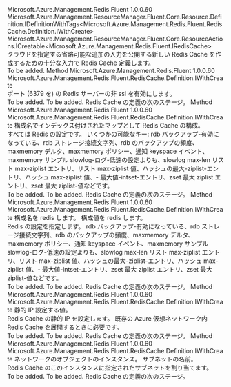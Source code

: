 <Type Name="IWithCreate" FullName="Microsoft.Azure.Management.Redis.Fluent.RedisCache.Definition.IWithCreate">
  <TypeSignature Language="C#" Value="public interface IWithCreate : Microsoft.Azure.Management.ResourceManager.Fluent.Core.Resource.Definition.IDefinitionWithTags&lt;Microsoft.Azure.Management.Redis.Fluent.RedisCache.Definition.IWithCreate&gt;, Microsoft.Azure.Management.ResourceManager.Fluent.Core.ResourceActions.ICreatable&lt;Microsoft.Azure.Management.Redis.Fluent.IRedisCache&gt;" />
  <TypeSignature Language="ILAsm" Value=".class public interface auto ansi abstract IWithCreate implements class Microsoft.Azure.Management.ResourceManager.Fluent.Core.Resource.Definition.IDefinitionWithTags`1&lt;class Microsoft.Azure.Management.Redis.Fluent.RedisCache.Definition.IWithCreate&gt;, class Microsoft.Azure.Management.ResourceManager.Fluent.Core.ResourceActions.ICreatable`1&lt;class Microsoft.Azure.Management.Redis.Fluent.IRedisCache&gt;, class Microsoft.Azure.Management.ResourceManager.Fluent.Core.ResourceActions.IIndexable" />
  <TypeSignature Language="DocId" Value="T:Microsoft.Azure.Management.Redis.Fluent.RedisCache.Definition.IWithCreate" />
  <TypeSignature Language="VB.NET" Value="Public Interface IWithCreate&#xA;Implements ICreatable(Of IRedisCache), IDefinitionWithTags(Of IWithCreate)" />
  <TypeSignature Language="F#" Value="type IWithCreate = interface&#xA;    interface ICreatable&lt;IRedisCache&gt;&#xA;    interface IIndexable&#xA;    interface IDefinitionWithTags&lt;IWithCreate&gt;" />
  <AssemblyInfo>
    <AssemblyName>Microsoft.Azure.Management.Redis.Fluent</AssemblyName>
    <AssemblyVersion>1.0.0.60</AssemblyVersion>
  </AssemblyInfo>
  <Interfaces>
    <Interface>
      <InterfaceName>Microsoft.Azure.Management.ResourceManager.Fluent.Core.Resource.Definition.IDefinitionWithTags&lt;Microsoft.Azure.Management.Redis.Fluent.RedisCache.Definition.IWithCreate&gt;</InterfaceName>
    </Interface>
    <Interface>
      <InterfaceName>Microsoft.Azure.Management.ResourceManager.Fluent.Core.ResourceActions.ICreatable&lt;Microsoft.Azure.Management.Redis.Fluent.IRedisCache&gt;</InterfaceName>
    </Interface>
  </Interfaces>
  <Docs>
    <summary>
            クラウドを指定する省略可能な追加の入力を公開する新しい Redis Cache を作成するための十分な入力で Redis Cache 定義します。
            </summary>
    <remarks>To be added.</remarks>
  </Docs>
  <Members>
    <Member MemberName="WithNonSslPort">
      <MemberSignature Language="C#" Value="public Microsoft.Azure.Management.Redis.Fluent.RedisCache.Definition.IWithCreate WithNonSslPort ();" />
      <MemberSignature Language="ILAsm" Value=".method public hidebysig newslot virtual instance class Microsoft.Azure.Management.Redis.Fluent.RedisCache.Definition.IWithCreate WithNonSslPort() cil managed" />
      <MemberSignature Language="DocId" Value="M:Microsoft.Azure.Management.Redis.Fluent.RedisCache.Definition.IWithCreate.WithNonSslPort" />
      <MemberSignature Language="VB.NET" Value="Public Function WithNonSslPort () As IWithCreate" />
      <MemberSignature Language="F#" Value="abstract member WithNonSslPort : unit -&gt; Microsoft.Azure.Management.Redis.Fluent.RedisCache.Definition.IWithCreate" Usage="iWithCreate.WithNonSslPort " />
      <MemberType>Method</MemberType>
      <AssemblyInfo>
        <AssemblyName>Microsoft.Azure.Management.Redis.Fluent</AssemblyName>
        <AssemblyVersion>1.0.0.60</AssemblyVersion>
      </AssemblyInfo>
      <ReturnValue>
        <ReturnType>Microsoft.Azure.Management.Redis.Fluent.RedisCache.Definition.IWithCreate</ReturnType>
      </ReturnValue>
      <Parameters />
      <Docs>
        <summary>
            ポート (6379 を) の Redis サーバーの非 ssl を有効にします。
            </summary>
        <returns>To be added.</returns>
        <remarks>To be added.</remarks>
        <return>Redis Cache の定義の次のステージ。</return>
      </Docs>
    </Member>
    <Member MemberName="WithRedisConfiguration">
      <MemberSignature Language="C#" Value="public Microsoft.Azure.Management.Redis.Fluent.RedisCache.Definition.IWithCreate WithRedisConfiguration (System.Collections.Generic.IDictionary&lt;string,string&gt; redisConfiguration);" />
      <MemberSignature Language="ILAsm" Value=".method public hidebysig newslot virtual instance class Microsoft.Azure.Management.Redis.Fluent.RedisCache.Definition.IWithCreate WithRedisConfiguration(class System.Collections.Generic.IDictionary`2&lt;string, string&gt; redisConfiguration) cil managed" />
      <MemberSignature Language="DocId" Value="M:Microsoft.Azure.Management.Redis.Fluent.RedisCache.Definition.IWithCreate.WithRedisConfiguration(System.Collections.Generic.IDictionary{System.String,System.String})" />
      <MemberSignature Language="VB.NET" Value="Public Function WithRedisConfiguration (redisConfiguration As IDictionary(Of String, String)) As IWithCreate" />
      <MemberSignature Language="F#" Value="abstract member WithRedisConfiguration : System.Collections.Generic.IDictionary&lt;string, string&gt; -&gt; Microsoft.Azure.Management.Redis.Fluent.RedisCache.Definition.IWithCreate" Usage="iWithCreate.WithRedisConfiguration redisConfiguration" />
      <MemberType>Method</MemberType>
      <AssemblyInfo>
        <AssemblyName>Microsoft.Azure.Management.Redis.Fluent</AssemblyName>
        <AssemblyVersion>1.0.0.60</AssemblyVersion>
      </AssemblyInfo>
      <ReturnValue>
        <ReturnType>Microsoft.Azure.Management.Redis.Fluent.RedisCache.Definition.IWithCreate</ReturnType>
      </ReturnValue>
      <Parameters>
        <Parameter Name="redisConfiguration" Type="System.Collections.Generic.IDictionary&lt;System.String,System.String&gt;" />
      </Parameters>
      <Docs>
        <param name="redisConfiguration">構成名でインデックス付けされたマップとして Redis Cache の構成。</param>
        <summary>
            すべては Redis の設定です。 いくつかの可能なキー: rdb バックアップ-有効になっている、rdb ストレージ接続文字列、rdb のバックアップの頻度、maxmemory デルタ、maxmemory ポリシー、通知 keyspace イベント、maxmemory サンプル slowlog-ログ-低速の設定よりも、slowlog max-len リスト max-ziplist エントリ、リスト max-ziplist 値、ハッシュの最大-ziplist-エントリ、ハッシュ max-ziplist 値、- 最大値-intset-エントリ、zset 最大 ziplist エントリ、zset 最大 ziplist-値などです。
            </summary>
        <returns>To be added.</returns>
        <remarks>To be added.</remarks>
        <return>Redis Cache の定義の次のステージ。</return>
      </Docs>
    </Member>
    <Member MemberName="WithRedisConfiguration">
      <MemberSignature Language="C#" Value="public Microsoft.Azure.Management.Redis.Fluent.RedisCache.Definition.IWithCreate WithRedisConfiguration (string key, string value);" />
      <MemberSignature Language="ILAsm" Value=".method public hidebysig newslot virtual instance class Microsoft.Azure.Management.Redis.Fluent.RedisCache.Definition.IWithCreate WithRedisConfiguration(string key, string value) cil managed" />
      <MemberSignature Language="DocId" Value="M:Microsoft.Azure.Management.Redis.Fluent.RedisCache.Definition.IWithCreate.WithRedisConfiguration(System.String,System.String)" />
      <MemberSignature Language="VB.NET" Value="Public Function WithRedisConfiguration (key As String, value As String) As IWithCreate" />
      <MemberSignature Language="F#" Value="abstract member WithRedisConfiguration : string * string -&gt; Microsoft.Azure.Management.Redis.Fluent.RedisCache.Definition.IWithCreate" Usage="iWithCreate.WithRedisConfiguration (key, value)" />
      <MemberType>Method</MemberType>
      <AssemblyInfo>
        <AssemblyName>Microsoft.Azure.Management.Redis.Fluent</AssemblyName>
        <AssemblyVersion>1.0.0.60</AssemblyVersion>
      </AssemblyInfo>
      <ReturnValue>
        <ReturnType>Microsoft.Azure.Management.Redis.Fluent.RedisCache.Definition.IWithCreate</ReturnType>
      </ReturnValue>
      <Parameters>
        <Parameter Name="key" Type="System.String" />
        <Parameter Name="value" Type="System.String" />
      </Parameters>
      <Docs>
        <param name="key">構成名を redis します。</param>
        <param name="value">構成値を redis します。</param>
        <summary>
            Redis の設定を指定します。
            rdb バックアップ-有効になっている、rdb ストレージ接続文字列、rdb のバックアップの頻度、maxmemory デルタ、maxmemory ポリシー、通知 keyspace イベント、maxmemory サンプル slowlog-ログ-低速の設定よりも、slowlog max-len リスト max-ziplist エントリ、リスト max-ziplist 値、ハッシュの最大-ziplist-エントリ、ハッシュ max-ziplist 値、- 最大値-intset-エントリ、zset 最大 ziplist エントリ、zset 最大 ziplist-値などです。
            </summary>
        <returns>To be added.</returns>
        <remarks>To be added.</remarks>
        <return>Redis Cache の定義の次のステージ。</return>
      </Docs>
    </Member>
    <Member MemberName="WithStaticIP">
      <MemberSignature Language="C#" Value="public Microsoft.Azure.Management.Redis.Fluent.RedisCache.Definition.IWithCreate WithStaticIP (string staticIP);" />
      <MemberSignature Language="ILAsm" Value=".method public hidebysig newslot virtual instance class Microsoft.Azure.Management.Redis.Fluent.RedisCache.Definition.IWithCreate WithStaticIP(string staticIP) cil managed" />
      <MemberSignature Language="DocId" Value="M:Microsoft.Azure.Management.Redis.Fluent.RedisCache.Definition.IWithCreate.WithStaticIP(System.String)" />
      <MemberSignature Language="VB.NET" Value="Public Function WithStaticIP (staticIP As String) As IWithCreate" />
      <MemberSignature Language="F#" Value="abstract member WithStaticIP : string -&gt; Microsoft.Azure.Management.Redis.Fluent.RedisCache.Definition.IWithCreate" Usage="iWithCreate.WithStaticIP staticIP" />
      <MemberType>Method</MemberType>
      <AssemblyInfo>
        <AssemblyName>Microsoft.Azure.Management.Redis.Fluent</AssemblyName>
        <AssemblyVersion>1.0.0.60</AssemblyVersion>
      </AssemblyInfo>
      <ReturnValue>
        <ReturnType>Microsoft.Azure.Management.Redis.Fluent.RedisCache.Definition.IWithCreate</ReturnType>
      </ReturnValue>
      <Parameters>
        <Parameter Name="staticIP" Type="System.String" />
      </Parameters>
      <Docs>
        <param name="staticIP">静的 IP 設定する値。</param>
        <summary>
            Redis Cache の静的 IP を設定します。 既存の Azure 仮想ネットワーク内 Redis Cache を展開するときに必要です。
            </summary>
        <returns>To be added.</returns>
        <remarks>To be added.</remarks>
        <return>Redis Cache の定義の次のステージ。</return>
      </Docs>
    </Member>
    <Member MemberName="WithSubnet">
      <MemberSignature Language="C#" Value="public Microsoft.Azure.Management.Redis.Fluent.RedisCache.Definition.IWithCreate WithSubnet (Microsoft.Azure.Management.ResourceManager.Fluent.Core.IHasId network, string subnetName);" />
      <MemberSignature Language="ILAsm" Value=".method public hidebysig newslot virtual instance class Microsoft.Azure.Management.Redis.Fluent.RedisCache.Definition.IWithCreate WithSubnet(class Microsoft.Azure.Management.ResourceManager.Fluent.Core.IHasId network, string subnetName) cil managed" />
      <MemberSignature Language="DocId" Value="M:Microsoft.Azure.Management.Redis.Fluent.RedisCache.Definition.IWithCreate.WithSubnet(Microsoft.Azure.Management.ResourceManager.Fluent.Core.IHasId,System.String)" />
      <MemberSignature Language="VB.NET" Value="Public Function WithSubnet (network As IHasId, subnetName As String) As IWithCreate" />
      <MemberSignature Language="F#" Value="abstract member WithSubnet : Microsoft.Azure.Management.ResourceManager.Fluent.Core.IHasId * string -&gt; Microsoft.Azure.Management.Redis.Fluent.RedisCache.Definition.IWithCreate" Usage="iWithCreate.WithSubnet (network, subnetName)" />
      <MemberType>Method</MemberType>
      <AssemblyInfo>
        <AssemblyName>Microsoft.Azure.Management.Redis.Fluent</AssemblyName>
        <AssemblyVersion>1.0.0.60</AssemblyVersion>
      </AssemblyInfo>
      <ReturnValue>
        <ReturnType>Microsoft.Azure.Management.Redis.Fluent.RedisCache.Definition.IWithCreate</ReturnType>
      </ReturnValue>
      <Parameters>
        <Parameter Name="network" Type="Microsoft.Azure.Management.ResourceManager.Fluent.Core.IHasId" />
        <Parameter Name="subnetName" Type="System.String" />
      </Parameters>
      <Docs>
        <param name="network">ネットワークのオブジェクトのインスタンス。</param>
        <param name="subnetName">サブネットの名前。</param>
        <summary>
            Redis Cache のこのインスタンスに指定されたサブネットを割り当てます。
            </summary>
        <returns>To be added.</returns>
        <remarks>To be added.</remarks>
        <return>Redis Cache の定義の次のステージ。</return>
      </Docs>
    </Member>
  </Members>
</Type>
